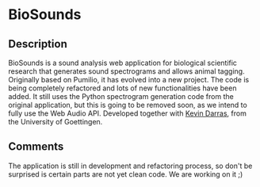 # BioSounds

## Description

BioSounds is a sound analysis web application for biological scientific research that generates sound spectrograms and allows animal tagging. Originally based on Pumilio, it has evolved into a new project. The code is being completely refactored and lots of new functionalities have been added. It still uses the Python spectrogram generation code from the original application, but this is going to be removed soon, as we intend to fully use the Web Audio API. Developed together with [Kevin Darras](https://github.com/kdarras), from the University of Goettingen.

## Comments

The application is still in development and refactoring process, so don't be surprised is certain parts are not yet clean code. We are working on it ;)
